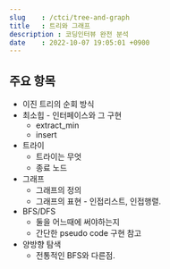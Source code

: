 ```yaml
---
slug    : /ctci/tree-and-graph
title   : 트리와 그래프
description : 코딩인터뷰 완전 분석
date    : 2022-10-07 19:05:01 +0900
---
```


## 주요 항목
- 이진 트리의 순회 방식
- 최소힙 - 인터페이스와 그 구현
    - extract_min
    - insert
- 트라이
    - 트라이는 무엇
    - 종료 노드
- 그래프
    - 그래프의 정의
    - 그래프의 표현 - 인접리스트, 인접행렬.
- BFS/DFS
    - 둘을 어느때에 써야하는지
    - 간단한 pseudo code 구현 참고
- 양방향 탐색
    - 전통적인 BFS와 다른점.

